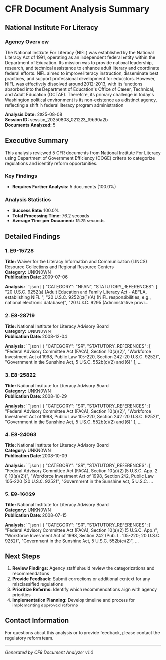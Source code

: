 # CFR Document Analysis Summary
## National Institute For Literacy

### Agency Overview
The National Institute For Literacy (NIFL) was established by the National Literacy Act of 1991, operating as an independent federal entity within the Department of Education. Its mission was to provide national leadership, research, and technical assistance to enhance adult literacy and coordinate federal efforts. NIFL aimed to improve literacy instruction, disseminate best practices, and support professional development for educators. However, NIFL was effectively dissolved around 2012-2013, with its functions absorbed into the Department of Education's Office of Career, Technical, and Adult Education (OCTAE). Therefore, its primary challenge in today's Washington political environment is its non-existence as a distinct agency, reflecting a shift in federal literacy program administration.

**Analysis Date:** 2025-08-08  
**Session ID:** session_20250808_021223_f9b90a2b  
**Documents Analyzed:** 5

## Executive Summary

This analysis reviewed 5 CFR documents from National Institute For Literacy using Department of Government Efficiency (DOGE) criteria to categorize regulations and identify reform opportunities.

### Key Findings

- **Requires Further Analysis:** 5 documents (100.0%)

### Analysis Statistics

- **Success Rate:** 100.0%
- **Total Processing Time:** 76.2 seconds
- **Average Time per Document:** 15.25 seconds

## Detailed Findings

### 1. E9-15728

**Title:** Waiver for the Literacy Information and Communication (LINCS) Resource Collections and Regional Resource Centers  
**Category:** UNKNOWN  
**Publication Date:** 2009-07-06

**Analysis:** ```json
[
  {
    "CATEGORY": "NRAN",
    "STATUTORY_REFERENCES": [
      "20 U.S.C. 9252(a) (Adult Education and Family Literacy Act - AEFLA, establishing NIFL)",
      "20 U.S.C. 9252(c)(1)(A) (NIFL responsibilities, e.g., national electronic database)",
      "20 U.S.C. 9295 (Administrative provi...

### 2. E8-28719

**Title:** National Institute for Literacy Advisory Board  
**Category:** UNKNOWN  
**Publication Date:** 2008-12-04

**Analysis:** ```json
[
  {
    "CATEGORY": "SR",
    "STATUTORY_REFERENCES": [
      "Federal Advisory Committee Act (FACA), Section 10(a)(2)",
      "Workforce Investment Act of 1998, Public Law 105-220, Section 242 (20 U.S.C. 9252)",
      "Government in the Sunshine Act, 5 U.S.C. 552b(c)(2) and (6)"
    ],
  ...

### 3. E8-25822

**Title:** National Institute for Literacy Advisory Board  
**Category:** UNKNOWN  
**Publication Date:** 2008-10-29

**Analysis:** ```json
[
  {
    "CATEGORY": "SR",
    "STATUTORY_REFERENCES": [
      "Federal Advisory Committee Act (FACA), Section 10(a)(2)",
      "Workforce Investment Act of 1998, Public Law 105-220, Section 242 (20 U.S.C. 9252)",
      "Government in the Sunshine Act, 5 U.S.C. 552b(c)(2) and (6)"
    ],
  ...

### 4. E8-24063

**Title:** National Institute for Literacy Advisory Board  
**Category:** UNKNOWN  
**Publication Date:** 2008-10-09

**Analysis:** ```json
[
  {
    "CATEGORY": "SR",
    "STATUTORY_REFERENCES": [
      "Federal Advisory Committee Act (FACA), Section 10(a)(2) (5 U.S.C. App. 2 § 10(a)(2))",
      "Workforce Investment Act of 1998, Section 242, Public Law 105-220 (20 U.S.C. 9252)",
      "Government in the Sunshine Act, 5 U.S.C. ...

### 5. E8-16029

**Title:** National Institute for Literacy Advisory Board  
**Category:** UNKNOWN  
**Publication Date:** 2008-07-15

**Analysis:** ```json
[
  {
    "CATEGORY": "SR",
    "STATUTORY_REFERENCES": [
      "Federal Advisory Committee Act (FACA), Section 10(a)(2) (5 U.S.C. App.)",
      "Workforce Investment Act of 1998, Section 242 (Pub. L. 105-220; 20 U.S.C. 9252)",
      "Government in the Sunshine Act, 5 U.S.C. 552b(c)(2)",
   ...

## Next Steps

1. **Review Findings:** Agency staff should review the categorizations and recommendations
2. **Provide Feedback:** Submit corrections or additional context for any misclassified regulations
3. **Prioritize Reforms:** Identify which recommendations align with agency priorities
4. **Implementation Planning:** Develop timeline and process for implementing approved reforms

## Contact Information

For questions about this analysis or to provide feedback, please contact the regulatory reform team.

---
*Generated by CFR Document Analyzer v1.0*

